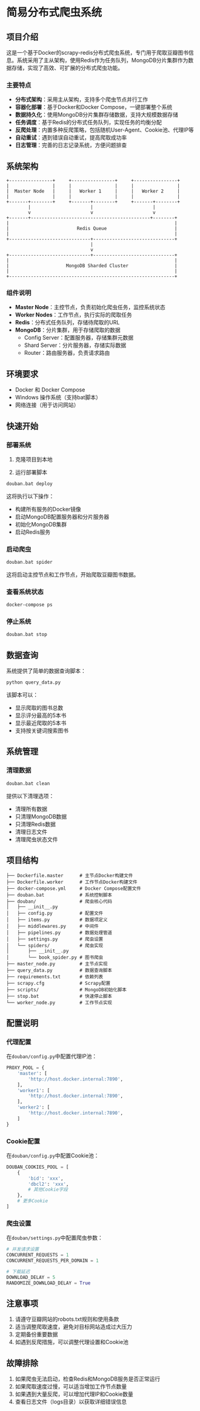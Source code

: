 # 简易分布式爬虫系统

## 项目介绍

这是一个基于Docker的scrapy-redis分布式爬虫系统，专门用于爬取豆瓣图书信息。系统采用了主从架构，使用Redis作为任务队列，MongoDB分片集群作为数据存储，实现了高效、可扩展的分布式爬虫功能。

### 主要特点

- **分布式架构**：采用主从架构，支持多个爬虫节点并行工作
- **容器化部署**：基于Docker和Docker Compose，一键部署整个系统
- **数据持久化**：使用MongoDB分片集群存储数据，支持大规模数据存储
- **任务调度**：基于Redis的分布式任务队列，实现任务的均衡分配
- **反爬处理**：内置多种反爬策略，包括随机User-Agent、Cookie池、代理IP等
- **自动重试**：遇到错误自动重试，提高爬取成功率
- **日志管理**：完善的日志记录系统，方便问题排查

## 系统架构

```
+----------------+     +----------------+     +----------------+
|                |     |                |     |                |
|  Master Node   |     |   Worker 1     |     |   Worker 2     |
|                |     |                |     |                |
+-------+--------+     +-------+--------+     +-------+--------+
        |                      |                      |
        v                      v                      v
+-------+--------------------------------------------+--------+
|                                                             |
|                         Redis Queue                         |
|                                                             |
+------------------------------+------------------------------+
                               |
                               v
+------------------------------+------------------------------+
|                                                             |
|                     MongoDB Sharded Cluster                 |
|                                                             |
+-------------------------------------------------------------+
```

### 组件说明

- **Master Node**：主控节点，负责初始化爬虫任务，监控系统状态
- **Worker Nodes**：工作节点，执行实际的爬取任务
- **Redis**：分布式任务队列，存储待爬取的URL
- **MongoDB**：分片集群，用于存储爬取的数据
  - Config Server：配置服务器，存储集群元数据
  - Shard Server：分片服务器，存储实际数据
  - Router：路由服务器，负责请求路由

## 环境要求

- Docker 和 Docker Compose
- Windows 操作系统（支持bat脚本）
- 网络连接（用于访问网站）

## 快速开始

### 部署系统

1. 克隆项目到本地

2. 运行部署脚本

```bash
douban.bat deploy
```

这将执行以下操作：
- 构建所有服务的Docker镜像
- 启动MongoDB配置服务器和分片服务器
- 初始化MongoDB集群
- 启动Redis服务

### 启动爬虫

```bash
douban.bat spider
```

这将启动主控节点和工作节点，开始爬取豆瓣图书数据。

### 查看系统状态

```bash
docker-compose ps
```

### 停止系统

```bash
douban.bat stop
```

## 数据查询

系统提供了简单的数据查询脚本：

```bash
python query_data.py
```

该脚本可以：
- 显示爬取的图书总数
- 显示评分最高的5本书
- 显示最近爬取的5本书
- 支持按关键词搜索图书

## 系统管理

### 清理数据

```bash
douban.bat clean
```

提供以下清理选项：
- 清理所有数据
- 只清理MongoDB数据
- 只清理Redis数据
- 清理日志文件
- 清理爬虫状态文件

## 项目结构

```
├── Dockerfile.master      # 主节点Docker构建文件
├── Dockerfile.worker      # 工作节点Docker构建文件
├── docker-compose.yml     # Docker Compose配置文件
├── douban.bat             # 系统控制脚本
├── douban/                # 爬虫核心代码
│   ├── __init__.py
│   ├── config.py          # 配置文件
│   ├── items.py           # 数据项定义
│   ├── middlewares.py     # 中间件
│   ├── pipelines.py       # 数据处理管道
│   ├── settings.py        # 爬虫设置
│   └── spiders/           # 爬虫实现
│       ├── __init__.py
│       └── book_spider.py # 图书爬虫
├── master_node.py         # 主节点实现
├── query_data.py          # 数据查询脚本
├── requirements.txt       # 依赖列表
├── scrapy.cfg             # Scrapy配置
├── scripts/               # MongoDB初始化脚本
├── stop.bat               # 快速停止脚本
└── worker_node.py         # 工作节点实现
```

## 配置说明

### 代理配置

在`douban/config.py`中配置代理IP池：

```python
PROXY_POOL = {
    'master': [
        'http://host.docker.internal:7890',
    ],
    'worker1': [
        'http://host.docker.internal:7890',
    ],
    'worker2': [
        'http://host.docker.internal:7890',
    ]
}
```

### Cookie配置

在`douban/config.py`中配置Cookie池：

```python
DOUBAN_COOKIES_POOL = [
    {
        'bid': 'xxx',
        'dbcl2': 'xxx',
        # 其他Cookie字段
    },
    # 更多Cookie
]
```

### 爬虫设置

在`douban/settings.py`中配置爬虫参数：

```python
# 并发请求设置
CONCURRENT_REQUESTS = 1  
CONCURRENT_REQUESTS_PER_DOMAIN = 1 

# 下载延迟
DOWNLOAD_DELAY = 5  
RANDOMIZE_DOWNLOAD_DELAY = True
```

## 注意事项

1. 请遵守豆瓣网站的robots.txt规则和使用条款
2. 适当调整爬取速度，避免对目标网站造成过大压力
3. 定期备份重要数据
4. 如遇到反爬措施，可以调整代理设置和Cookie池

## 故障排除

1. 如果爬虫无法启动，检查Redis和MongoDB服务是否正常运行
2. 如果爬取速度过慢，可以适当增加工作节点数量
3. 如果遇到大量反爬，可以增加代理IP和Cookie数量
4. 查看日志文件（logs目录）以获取详细错误信息

